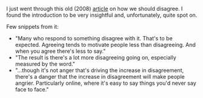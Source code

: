 I just went through this old (2008) [article](http://www.paulgraham.com/disagree.html) on how we should disagree. 
I found the introduction to be very insightful and, unfortunately, quite spot on.

Few snippets from it:

* "Many who respond to something disagree with it. That's to be expected. Agreeing tends to motivate people less than disagreeing. And when you agree there's less to say."
* "The result is there's a lot more disagreeing going on, especially measured by the word."
* "...though it's not anger that's driving the increase in disagreement, there's a danger that the increase in disagreement will make people angrier. Particularly online, where it's easy to say things you'd never say face to face."
